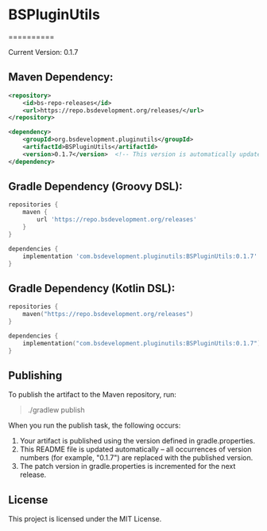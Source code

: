 # BSPluginUtils
==========

Current Version: 0.1.7

Maven Dependency:
-----------------
```xml
<repository>
    <id>bs-repo-releases</id>
    <url>https://repo.bsdevelopment.org/releases/</url>
</repository>

<dependency>
    <groupId>org.bsdevelopment.pluginutils</groupId>
    <artifactId>BSPluginUtils</artifactId>
    <version>0.1.7</version>  <!-- This version is automatically updated -->
</dependency>
```

Gradle Dependency (Groovy DSL):
-------------------------------
```groovy
repositories {
    maven {
        url 'https://repo.bsdevelopment.org/releases'
    }
}

dependencies {
    implementation 'com.bsdevelopment.pluginutils:BSPluginUtils:0.1.7' // This version is automatically updated
}
```


Gradle Dependency (Kotlin DSL):
-------------------------------
```kotlin
repositories {
    maven("https://repo.bsdevelopment.org/releases")
}

dependencies {
    implementation("com.bsdevelopment.pluginutils:BSPluginUtils:0.1.7") // This version is automatically updated
}
```

Publishing
----------
To publish the artifact to the Maven repository, run:

>    ./gradlew publish

When you run the publish task, the following occurs:
1. Your artifact is published using the version defined in gradle.properties.
2. This README file is updated automatically – all occurrences of version numbers (for example, "0.1.7") are replaced with the published version.
3. The patch version in gradle.properties is incremented for the next release.

License
-------
This project is licensed under the MIT License.